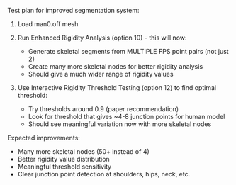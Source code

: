 Test plan for improved segmentation system:

1. Load man0.off mesh
2. Run Enhanced Rigidity Analysis (option 10) - this will now:
   - Generate skeletal segments from MULTIPLE FPS point pairs (not just 2)
   - Create many more skeletal nodes for better rigidity analysis
   - Should give a much wider range of rigidity values

3. Use Interactive Rigidity Threshold Testing (option 12) to find optimal threshold:
   - Try thresholds around 0.9 (paper recommendation)
   - Look for threshold that gives ~4-8 junction points for human model
   - Should see meaningful variation now with more skeletal nodes

Expected improvements:
- Many more skeletal nodes (50+ instead of 4)
- Better rigidity value distribution
- Meaningful threshold sensitivity
- Clear junction point detection at shoulders, hips, neck, etc.
